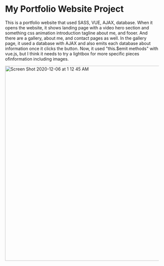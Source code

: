 # My Portfolio Website Project

This is a portfolio website that used SASS, VUE, AJAX, database. When it opens the website, it shows landing page with a video hero section and something css animation introduction tagline about me, and fooer. And there are a gallery, about me, and contact pages as well. 
In the gallery page, it used a database with AJAX and also emits each database about information once it clicks the button. Now, it used "this.$emit methods" with vue.js, but I think it needs to try a lightbox for more specific pieces ofinformation including images.

<img width="638" alt="Screen Shot 2020-12-06 at 1 12 45 AM" src="https://user-images.githubusercontent.com/71682432/101273097-9cae7880-3760-11eb-879d-ab289a066007.png">

